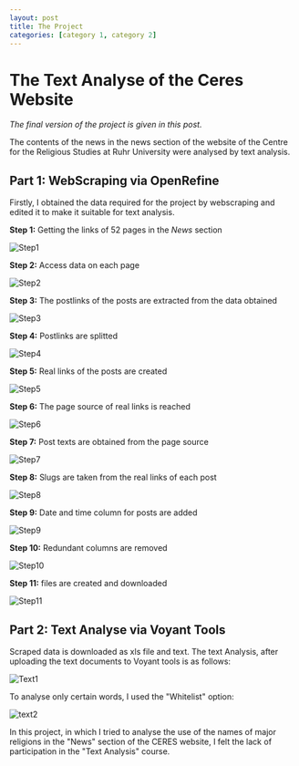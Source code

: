 ```yaml
---
layout: post
title: The Project
categories: [category 1, category 2]
---
```


# The Text Analyse of the Ceres Website

_The final version of the project is given in this post._

The contents of the news in the news section of the website of the Centre for the Religious Studies at Ruhr University were analysed by text analysis.
## Part 1: WebScraping via OpenRefine
Firstly, I obtained the data required for the project by webscraping and edited it to make it suitable for text analysis.

**Step 1:**   Getting the links of 52 pages in the _News_ section

![Step1](https://github.com/eoztrk61/eoztrk61.github.io/blob/main/assets/Step_1.jpg?raw=true)


**Step 2:**   Access data on each page

![Step2](https://github.com/eoztrk61/eoztrk61.github.io/blob/main/assets/Step_2.jpg?raw=true)


**Step 3:**   The postlinks of the posts are extracted from the data obtained

![Step3](https://github.com/eoztrk61/eoztrk61.github.io/blob/main/assets/Step_3.jpg?raw=true)


**Step 4:**   Postlinks are splitted

![Step4](https://github.com/eoztrk61/eoztrk61.github.io/blob/main/assets/Step_4.jpg?raw=true)


**Step 5:**   Real links of the posts are created 

![Step5](https://github.com/eoztrk61/eoztrk61.github.io/blob/main/assets/Step_5.jpg?raw=true)


**Step 6:**   The page source of real links is reached

![Step6](https://github.com/eoztrk61/eoztrk61.github.io/blob/main/assets/Step_6.jpg?raw=true)


**Step 7:**   Post texts are obtained from the page source

![Step7](https://github.com/eoztrk61/eoztrk61.github.io/blob/main/assets/Step_7.jpg?raw=true)


**Step 8:**   Slugs are taken from the real links of each post 

![Step8](https://github.com/eoztrk61/eoztrk61.github.io/blob/main/assets/Step_8.jpg?raw=true)


**Step 9:**   Date and time column for posts are added  

![Step9](https://github.com/eoztrk61/eoztrk61.github.io/blob/main/assets/Step_9.jpg?raw=true)


**Step 10:**   Redundant columns are removed 

![Step10](https://github.com/eoztrk61/eoztrk61.github.io/blob/main/assets/Step_10.jpg?raw=true)


**Step 11:**   files are created and downloaded

![Step11](https://github.com/eoztrk61/eoztrk61.github.io/blob/main/assets/Step_11.jpg?raw=true)


## Part 2: Text Analyse via Voyant Tools 
Scraped data is downloaded as xls file and text.
The text Analysis, after uploading the text documents to Voyant tools is as follows:

![Text1](https://github.com/eoztrk61/eoztrk61.github.io/blob/main/assets/Text-1.jpg?raw=true)

To analyse only certain words, I used the "Whitelist" option:

![text2](https://github.com/eoztrk61/eoztrk61.github.io/blob/main/assets/text-2.jpg?raw=true)

In this project, in which I tried to analyse the use of the names of major religions in the "News" section of the CERES website, I felt the lack of participation in the "Text Analysis" course. 
